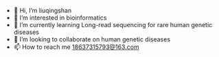 - 👋 Hi, I’m liuqingshan
- 👀 I’m interested in bioinformatics
- 🌱 I’m currently learning Long-read sequencing for rare human genetic diseases
- 💞️ I’m looking to collaborate on human genetic diseases
- 📫 How to reach me 18637315793@163.com

<!---
lqsae/lqsae is a ✨ special ✨ repository because its `README.md` (this file) appears on your GitHub profile.
You can click the Preview link to take a look at your changes.
--->
